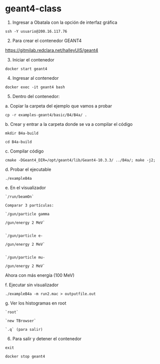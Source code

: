 # geant4-class

1. Ingresar a Obatala con la opción de interfaz gráfica

`ssh -Y usuario@200.16.117.76`

2. Para crear el contenedor GEANT4 

https://gitmilab.redclara.net/halleyUIS/geant4

3. Iniciar el contenedor

`docker start geant4`

4. Ingresar al contenedor

`docker exec -it geant4 bash`

5. Dentro del contenedor:

  
  a. Copiar la carpeta del ejemplo que vamos a probar
  
  `cp -r examples-geant4/basic/B4/B4a/ .`
  
  b. Crear y entrar a la carpeta donde se va a compilar el código

  `mkdir B4a-build`
  
  `cd B4a-build`

  c. Compilar código

  `cmake -DGeant4_DIR=/opt/geant4/lib/Geant4-10.3.3/ ../B4a/; make -j2;`

  d. Probar el ejecutable

  `./exampleB4a`

  
  e. En el visualizador
    
    `/run/beamOn`
    
    Comparar 3 partículas:
    
    `/gun/particle gamma
    
    /gun/energy 2 MeV`


    `/gun/particle e-
    
    /gun/energy 2 MeV`


    `/gun/particle mu-

    /gun/energy 2 MeV`

Ahora con más energía (100 MeV)

  f. Ejecutar sin visualizador
  
  `./exampleB4a -m run2.mac > outputfile.out`
  
  g. Ver los histogramas en root
  
    `root`

    `new TBrowser`
    
    `.q` (para salir)
   
 
 6. Para salir y detener el contenedor
 
 `exit`
 
 `docker stop geant4`


